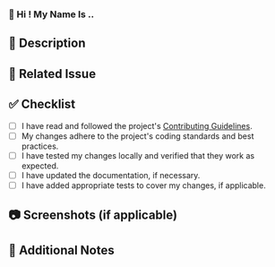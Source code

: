 ### 👋 Hi ! My Name Is ..

## 🚀 Description

<!-- Provide a brief summary of the changes introduced in this pull request. -->

## 🔗 Related Issue

<!-- Link to the issue this PR addresses, if applicable. -->

## ✅ Checklist

- [ ] I have read and followed the project's [Contributing Guidelines](https://github.com/Open-Contributers/Open-Contributers/blob/main/CONTRIBUTING.md).
- [ ] My changes adhere to the project's coding standards and best practices.
- [ ] I have tested my changes locally and verified that they work as expected.
- [ ] I have updated the documentation, if necessary.
- [ ] I have added appropriate tests to cover my changes, if applicable.

## 📷 Screenshots (if applicable)

<!-- Include any relevant screenshots to demonstrate the changes. -->

## 🧪 Additional Notes

<!-- Provide any additional information or context that reviewers should be aware of. -->

